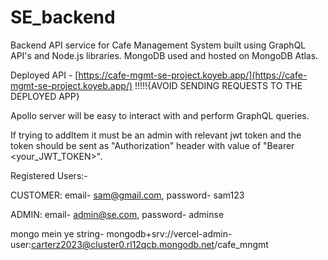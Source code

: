 # SE_backend
Backend API service for Cafe Management System built using GraphQL API's and Node.js libraries. MongoDB used and hosted on MongoDB Atlas.

Deployed API - [https://cafe-mgmt-se-project.koyeb.app/](https://cafe-mgmt-se-project.koyeb.app/)  !!!!!{AVOID SENDING REQUESTS TO THE DEPLOYED APP}

Apollo server will be easy to interact with and perform GraphQL queries.

If trying to addItem it must be an admin with relevant jwt token and the token should be sent as "Authorization" header with value of "Bearer <your_JWT_TOKEN>".



Registered Users:-

CUSTOMER: email- sam@gmail.com, password- sam123

ADMIN: email- admin@se.com, password- adminse

mongo mein ye string-   mongodb+srv://vercel-admin-user:carterz2023@cluster0.rl12qcb.mongodb.net/cafe_mngmt
